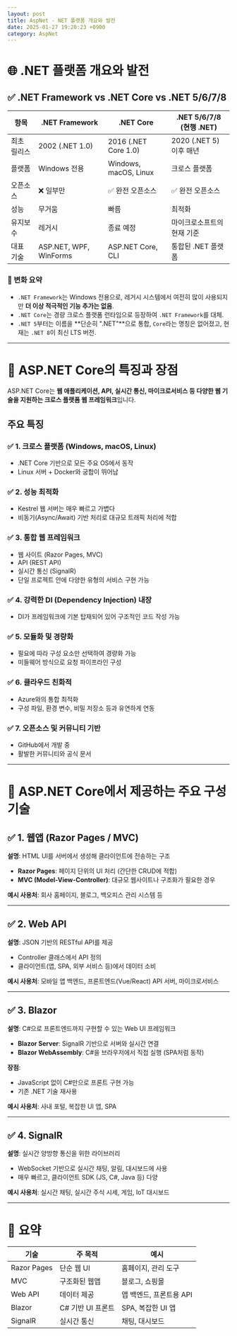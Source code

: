 ```yaml
---
layout: post
title: AspNet - NET 플랫폼 개요와 발전
date: 2025-01-27 19:20:23 +0900
category: AspNet
---
```

# 🌐 .NET 플랫폼 개요와 발전

## ✅ .NET Framework vs .NET Core vs .NET 5/6/7/8

| 항목 | .NET Framework | .NET Core | .NET 5/6/7/8 (현행 .NET) |
|------|----------------|-----------|--------------------------|
| 최초 릴리스 | 2002 (.NET 1.0) | 2016 (.NET Core 1.0) | 2020 (.NET 5) 이후 매년 |
| 플랫폼 | Windows 전용 | Windows, macOS, Linux | 크로스 플랫폼 |
| 오픈소스 | ❌ 일부만 | ✅ 완전 오픈소스 | ✅ 완전 오픈소스 |
| 성능 | 무거움 | 빠름 | 최적화 |
| 유지보수 | 레거시 | 종료 예정 | 마이크로소프트의 현재 기준 |
| 대표 기술 | ASP.NET, WPF, WinForms | ASP.NET Core, CLI | 통합된 .NET 플랫폼 |

### 🔄 변화 요약

- `.NET Framework`는 Windows 전용으로, 레거시 시스템에서 여전히 많이 사용되지만 **더 이상 적극적인 기능 추가는 없음**.
- `.NET Core`는 경량 크로스 플랫폼 런타임으로 등장하여 `.NET Framework`를 대체.
- `.NET 5`부터는 이름을 **단순히 ".NET"**으로 통합, `Core`라는 명칭은 없어졌고, 현재는 `.NET 8`이 최신 LTS 버전.

---

# 🚀 ASP.NET Core의 특징과 장점

ASP.NET Core는 **웹 애플리케이션, API, 실시간 통신, 마이크로서비스 등 다양한 웹 기술을 지원하는 크로스 플랫폼 웹 프레임워크**입니다.

## 주요 특징

### ✅ 1. 크로스 플랫폼 (Windows, macOS, Linux)
- .NET Core 기반으로 모든 주요 OS에서 동작
- Linux 서버 + Docker와 궁합이 뛰어남

### ✅ 2. 성능 최적화
- Kestrel 웹 서버는 매우 빠르고 가볍다
- 비동기(Async/Await) 기반 처리로 대규모 트래픽 처리에 적합

### ✅ 3. 통합 웹 프레임워크
- 웹 사이트 (Razor Pages, MVC)
- API (REST API)
- 실시간 통신 (SignalR)
- 단일 프로젝트 안에 다양한 유형의 서비스 구현 가능

### ✅ 4. 강력한 DI (Dependency Injection) 내장
- DI가 프레임워크에 기본 탑재되어 있어 구조적인 코드 작성 가능

### ✅ 5. 모듈화 및 경량화
- 필요에 따라 구성 요소만 선택하여 경량화 가능
- 미들웨어 방식으로 요청 파이프라인 구성

### ✅ 6. 클라우드 친화적
- Azure와의 통합 최적화
- 구성 파일, 환경 변수, 비밀 저장소 등과 유연하게 연동

### ✅ 7. 오픈소스 및 커뮤니티 기반
- GitHub에서 개발 중
- 활발한 커뮤니티와 공식 문서

---

# 🧱 ASP.NET Core에서 제공하는 주요 구성 기술

## ✅ 1. 웹앱 (Razor Pages / MVC)

**설명**: HTML UI를 서버에서 생성해 클라이언트에 전송하는 구조

- **Razor Pages**: 페이지 단위의 UI 처리 (간단한 CRUD에 적합)
- **MVC (Model-View-Controller)**: 대규모 웹사이트나 구조화가 필요한 경우

**예시 사용처**: 회사 홈페이지, 블로그, 백오피스 관리 시스템 등

---

## ✅ 2. Web API

**설명**: JSON 기반의 RESTful API를 제공

- Controller 클래스에서 API 정의
- 클라이언트(앱, SPA, 외부 서비스 등)에서 데이터 소비

**예시 사용처**: 모바일 앱 백엔드, 프론트엔드(Vue/React) API 서버, 마이크로서비스

---

## ✅ 3. Blazor

**설명**: C#으로 프론트엔드까지 구현할 수 있는 Web UI 프레임워크

- **Blazor Server**: SignalR 기반으로 서버와 실시간 연결
- **Blazor WebAssembly**: C#을 브라우저에서 직접 실행 (SPA처럼 동작)

**장점**:
- JavaScript 없이 C#만으로 프론트 구현 가능
- 기존 .NET 기술 재사용

**예시 사용처**: 사내 포털, 복잡한 UI 앱, SPA

---

## ✅ 4. SignalR

**설명**: 실시간 양방향 통신을 위한 라이브러리

- WebSocket 기반으로 실시간 채팅, 알림, 대시보드에 사용
- 매우 빠르고, 클라이언트 SDK (JS, C#, Java 등) 다양

**예시 사용처**: 실시간 채팅, 실시간 주식 시세, 게임, IoT 대시보드

---

# 📌 요약

| 기술       | 주 목적         | 예시 |
|------------|----------------|------|
| Razor Pages | 단순 웹 UI      | 홈페이지, 관리 도구 |
| MVC        | 구조화된 웹앱    | 블로그, 쇼핑몰 |
| Web API    | 데이터 제공     | 앱 백엔드, 프론트용 API |
| Blazor     | C# 기반 UI 프론트 | SPA, 복잡한 UI 앱 |
| SignalR    | 실시간 통신     | 채팅, 대시보드 |